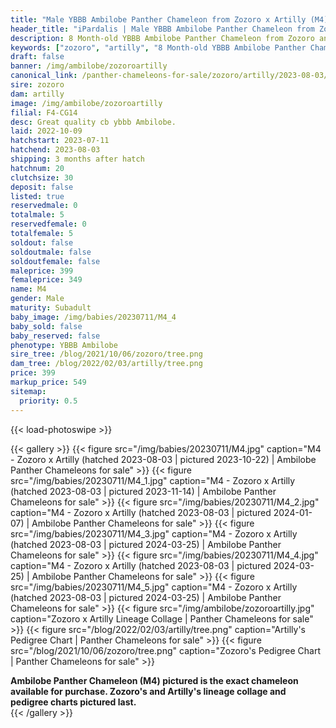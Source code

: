 ```yaml
---
title: "Male YBBB Ambilobe Panther Chameleon from Zozoro x Artilly (M4)"
header_title: "iPardalis | Male YBBB Ambilobe Panther Chameleon from Zozoro x Artilly | M4"
description: 8 Month-old YBBB Ambilobe Panther Chameleon from Zozoro and Artilly. Great quality cb ybbb Ambilobe. We've included sire and dam dendrograms if available, but you can view our Zozoro or Artilly breeder pages for more information.
keywords: ["zozoro", "artilly", "8 Month-old YBBB Ambilobe Panther Chameleon", "baby chameleons for sale", "buy panther chameleon", "panther for sale", "ambilobe panther chameleons for sale", "ambilobe panther chameleon for sale"]
draft: false
banner: /img/ambilobe/zozoroartilly
canonical_link: /panther-chameleons-for-sale/zozoro/artilly/2023-08-03/M4/
sire: zozoro
dam: artilly
image: /img/ambilobe/zozoroartilly
filial: F4-CG14
desc: Great quality cb ybbb Ambilobe.
laid: 2022-10-09
hatchstart: 2023-07-11
hatchend: 2023-08-03
shipping: 3 months after hatch
hatchnum: 20
clutchsize: 30
deposit: false
listed: true
reservedmale: 0
totalmale: 5
reservedfemale: 0
totalfemale: 5
soldout: false
soldoutmale: false
soldoutfemale: false
maleprice: 399
femaleprice: 349
name: M4
gender: Male
maturity: Subadult
baby_image: /img/babies/20230711/M4_4
baby_sold: false
baby_reserved: false
phenotype: YBBB Ambilobe
sire_tree: /blog/2021/10/06/zozoro/tree.png
dam_tree: /blog/2022/02/03/artilly/tree.png
price: 399
markup_price: 549
sitemap: 
  priority: 0.5
---
```


{{< load-photoswipe >}}

{{< gallery >}}
  {{< figure src="/img/babies/20230711/M4.jpg" caption="M4 - Zozoro x Artilly (hatched 2023-08-03 | pictured 2023-10-22) | Ambilobe Panther Chameleons for sale" >}}
  {{< figure src="/img/babies/20230711/M4_1.jpg" caption="M4 - Zozoro x Artilly (hatched 2023-08-03 | pictured 2023-11-14) | Ambilobe Panther Chameleons for sale" >}}
  {{< figure src="/img/babies/20230711/M4_2.jpg" caption="M4 - Zozoro x Artilly (hatched 2023-08-03 | pictured 2024-01-07) | Ambilobe Panther Chameleons for sale" >}}
  {{< figure src="/img/babies/20230711/M4_3.jpg" caption="M4 - Zozoro x Artilly (hatched 2023-08-03 | pictured 2024-03-25) | Ambilobe Panther Chameleons for sale" >}}
  {{< figure src="/img/babies/20230711/M4_4.jpg" caption="M4 - Zozoro x Artilly (hatched 2023-08-03 | pictured 2024-03-25) | Ambilobe Panther Chameleons for sale" >}}
  {{< figure src="/img/babies/20230711/M4_5.jpg" caption="M4 - Zozoro x Artilly (hatched 2023-08-03 | pictured 2024-03-25) | Ambilobe Panther Chameleons for sale" >}}
  {{< figure src="/img/ambilobe/zozoroartilly.jpg" caption="Zozoro x Artilly Lineage Collage | Panther Chameleons for sale" >}}
  {{< figure src="/blog/2022/02/03/artilly/tree.png" caption="Artilly's Pedigree Chart | Panther Chameleons for sale" >}}
  {{< figure src="/blog/2021/10/06/zozoro/tree.png" caption="Zozoro's Pedigree Chart | Panther Chameleons for sale" >}}
  <figcaption itemprop="description"><strong>Ambilobe Panther Chameleon (M4) pictured is the exact chameleon available for purchase. Zozoro's and Artilly's lineage collage and pedigree charts pictured last.</strong></figcaption>
{{< /gallery >}}
